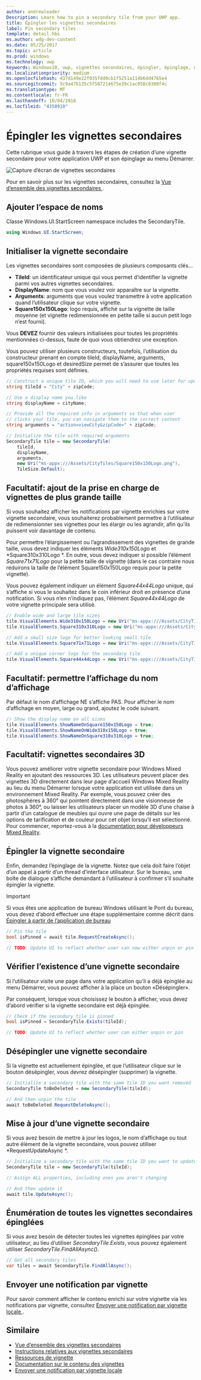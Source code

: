 ```yaml
---
author: andrewleader
Description: Learn how to pin a secondary tile from your UWP app.
title: Épingler les vignettes secondaires
label: Pin secondary tiles
template: detail.hbs
ms.author: wdg-dev-content
ms.date: 05/25/2017
ms.topic: article
ms.prod: windows
ms.technology: uwp
keywords: Windows10, uwp, vignettes secondaires, épingler, épinglage, démarrage rapide, exemple de code, exemple, secondarytile
ms.localizationpriority: medium
ms.openlocfilehash: 437d149e22f035fdd0cb1f5251a114b6dd4765e4
ms.sourcegitcommit: 5c9a47b135c5f587214675e39c1ac058c0380f4c
ms.translationtype: MT
ms.contentlocale: fr-FR
ms.lasthandoff: 10/04/2018
ms.locfileid: "4358910"
---
```

# <a name="pin-secondary-tiles"></a>Épingler les vignettes secondaires


Cette rubrique vous guide à travers les étapes de création d’une vignette secondaire pour votre application UWP et son épinglage au menu Démarrer.

![Capture d’écran de vignettes secondaires](images/secondarytiles.png)

Pour en savoir plus sur les vignettes secondaires, consultez la [Vue d’ensemble des vignettes secondaires ](secondary-tiles.md).


## <a name="add-namespace"></a>Ajouter l’espace de noms

Classe Windows.UI.StartScreen namespace includes the SecondaryTile.

```csharp
using Windows.UI.StartScreen;
```


## <a name="initialize-the-secondary-tile"></a>Initialiser la vignette secondaire

Les vignettes secondaires sont composées de plusieurs composants clés...

* **TileId**: un identificateur unique qui vous permet d’identifier la vignette parmi vos autres vignettes secondaires.
* **DisplayName**: nom que vous voulez voir apparaître sur la vignette.
* **Arguments**: arguments que vous voulez transmettre à votre application quand l’utilisateur clique sur votre vignette.
* **Square150x150Logo**: logo requis, affiché sur la vignette de taille moyenne (et vignette redimensionnée en petite taille si aucun petit logo n’est fourni).

Vous **DEVEZ** fournir des valeurs initialisées pour toutes les propriétés mentionnées ci-dessus, faute de quoi vous obtiendrez une exception.

Vous pouvez utiliser plusieurs constructeurs, toutefois, l’utilisation du constructeur prenant en compte tileId, displayName, arguments, square150x150Logo et desiredSize permet de s’assurer que toutes les propriétés requises sont définies.

```csharp
// Construct a unique tile ID, which you will need to use later for updating the tile
string tileId = "City" + zipCode;

// Use a display name you like
string displayName = cityName;

// Provide all the required info in arguments so that when user
// clicks your tile, you can navigate them to the correct content
string arguments = "action=viewCity&zipCode=" + zipCode;

// Initialize the tile with required arguments
SecondaryTile tile = new SecondaryTile(
    tileId,
    displayName,
    arguments,
    new Uri("ms-appx:///Assets/CityTiles/Square150x150Logo.png"),
    TileSize.Default);
```


## <a name="optional-add-support-for-larger-tile-sizes"></a>Facultatif: ajout de la prise en charge de vignettes de plus grande taille

Si vous souhaitez afficher les notifications par vignette enrichies sur votre vignette secondaire, vous souhaiterez probablement permettre à l’utilisateur de redimensionner ses vignettes pour les élargir ou les agrandir, afin qu’ils puissent voir davantage de contenu.

Pour permettre l’élargissement ou l’agrandissement des vignettes de grande taille, vous devez indiquer les éléments *Wide310x150Logo* et *Square310x310Logo *. En outre, vous devez indiquer si possible l’élément *Square71x71Logo* pour la petite taille de vignette (dans le cas contraire nous réduirons la taille de l’élément Square150x150Logo requis pour la petite vignette).

Vous pouvez également indiquer un élément *Square44x44Logo* unique, qui s’affiche si vous le souhaitez dans le coin inférieur droit en présence d’une notification. Si vous n’en n’indiquez pas, l’élément *Square44x44Logo* de votre vignette principale sera utilisé.

```csharp
// Enable wide and large tile sizes
tile.VisualElements.Wide310x150Logo = new Uri("ms-appx:///Assets/CityTiles/Wide310x150Logo.png");
tile.VisualElements.Square310x310Logo = new Uri("ms-appx:///Assets/CityTiles/Square310x310Logo.png");

// Add a small size logo for better looking small tile
tile.VisualElements.Square71x71Logo = new Uri("ms-appx:///Assets/CityTiles/Square71x71Logo.png");

// Add a unique corner logo for the secondary tile
tile.VisualElements.Square44x44Logo = new Uri("ms-appx:///Assets/CityTiles/Square44x44Logo.png");
```


## <a name="optional-enable-showing-the-display-name"></a>Facultatif: permettre l’affichage du nom d’affichage

Par défaut le nom d’affichage NE s’affiche PAS. Pour afficher le nom d’affichage en moyen, large ou grand, ajoutez le code suivant.

```csharp
// Show the display name on all sizes
tile.VisualElements.ShowNameOnSquare150x150Logo = true;
tile.VisualElements.ShowNameOnWide310x150Logo = true;
tile.VisualElements.ShowNameOnSquare310x310Logo = true;
```


## <a name="optional-3d-secondary-tiles"></a>Facultatif: vignettes secondaires 3D
Vous pouvez améliorer votre vignette secondaire pour Windows Mixed Reality en ajoutant des ressources 3D. Les utilisateurs peuvent placer des vignettes 3D directement dans leur page d’accueil Windows Mixed Reality au lieu du menu Démarrer lorsque votre application est utilisée dans un environnement Mixed Reality. Par exemple, vous pouvez créer des photosphères à 360° qui pointent directement dans une visionneuse de photos à 360°, ou laisser les utilisateurs placer un modèle 3D d’une chaise à partir d’un catalogue de meubles qui ouvre une page de détails sur les options de tarification et de couleur pour cet objet lorsqu’il est sélectionné. Pour commencer, reportez-vous à la [documentation pour développeurs Mixed Reality](https://developer.microsoft.com/windows/mixed-reality/implementing_3d_deep_links_for_your_app_in_the_windows_mixed_reality_home).



## <a name="pin-the-secondary-tile"></a>Épingler la vignette secondaire

Enfin, demandez l’épinglage de la vignette. Notez que cela doit faire l’objet d’un appel à partir d’un thread d’interface utilisateur. Sur le bureau, une boîte de dialogue s’affiche demandant à l’utilisateur à confirmer s’il souhaite épingler la vignette.

> [!IMPORTANT]
> Si vous êtes une application de bureau Windows utilisant le Pont du bureau, vous devez d’abord effectuer une étape supplémentaire comme décrit dans [Épingler à partir de l’application de bureau](secondary-tiles-desktop-pinning.md)

```csharp
// Pin the tile
bool isPinned = await tile.RequestCreateAsync();

// TODO: Update UI to reflect whether user can now either unpin or pin
```


## <a name="check-if-a-secondary-tile-exists"></a>Vérifier l’existence d’une vignette secondaire

Si l’utilisateur visite une page dans votre application qu’il a déjà épinglée au menu Démarrer, vous pouvez afficher à la place un bouton «Désépingler».

Par conséquent, lorsque vous choisissez le bouton à afficher, vous devez d’abord vérifier si la vignette secondaire est déjà épinglée.

```csharp
// Check if the secondary tile is pinned
bool isPinned = SecondaryTile.Exists(tileId);

// TODO: Update UI to reflect whether user can either unpin or pin
```


## <a name="unpinning-a-secondary-tile"></a>Désépingler une vignette secondaire

Si la vignette est actuellement épinglée, et que l’utilisateur clique sur le bouton désépingler, vous devrez désépingler (supprimer) la vignette.

```csharp
// Initialize a secondary tile with the same tile ID you want removed
SecondaryTile toBeDeleted = new SecondaryTile(tileId);

// And then unpin the tile
await toBeDeleted.RequestDeleteAsync();
```


## <a name="updating-a-secondary-tile"></a>Mise à jour d’une vignette secondaire

Si vous avez besoin de mettre à jour les logos, le nom d’affichage ou tout autre élément de la vignette secondaire, vous pouvez utiliser *RequestUpdateAsync *.

```csharp
// Initialize a secondary tile with the same tile ID you want to update
SecondaryTile tile = new SecondaryTile(tileId);

// Assign ALL properties, including ones you aren't changing

// And then update it
await tile.UpdateAsync();
```


## <a name="enumerating-all-pinned-secondary-tiles"></a>Énumération de toutes les vignettes secondaires épinglées

Si vous avez besoin de détecter toutes les vignettes épinglées par votre utilisateur, au lieu d’utiliser *SecondaryTile.Exists*, vous pouvez également utiliser *SecondaryTile.FindAllAsync()*.

```csharp
// Get all secondary tiles
var tiles = await SecondaryTile.FindAllAsync();
```


## <a name="send-a-tile-notification"></a>Envoyer une notification par vignette

Pour savoir comment afficher le contenu enrichi sur votre vignette via les notifications par vignette, consultez [Envoyer une notification par vignette locale ](sending-a-local-tile-notification.md).


## <a name="related"></a>Similaire

* [Vue d’ensemble des vignettes secondaires](secondary-tiles.md)
* [Instructions relatives aux vignettes secondaires](secondary-tiles-guidance.md)
* [Ressources de vignette](app-assets.md)
* [Documentation sur le contenu des vignettes](create-adaptive-tiles.md)
* [Envoyer une notification par vignette locale](sending-a-local-tile-notification.md)
